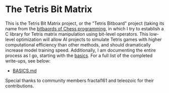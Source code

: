 # The Tetris Bit Matrix

This is the Tetris Bit Matrix project, or the "Tetris Bitboard" project (taking its name from the [bitbaords of Chess programming](https://www.chessprogramming.org/Bitboards), in which I try to establish a C library for Tetris matrix manipulation using bit-level operators. This low-level optimization will allow AI projects to simulate Tetris games with higher computational efficiency than other methods, and should dramatically increase model training speed. Additionally, I am documenting the entire process as I go, starting with the [basics](https://github.com/professor-l/bitboard/blob/master/docs/BASICS.md). For a full list of the completed write-ups, see below:

- [BASICS.md](https://github.com/professor-l/bitboard/blob/master/docs/BASICS.md)

Special thanks to community members fractal161 and teleozoic for their contributions.
